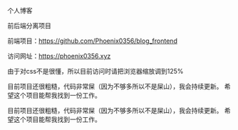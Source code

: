 个人博客

前后端分离项目

前端项目：https://github.com/Phoenix0356/blog_frontend

访问网址：https://phoenix0356.xyz

由于对css不是很懂，所以目前访问时请把浏览器缩放调到125%


目前项目还很粗糙，代码非常屎（因为不够多所以不是屎山），我会持续更新。 希望这个项目能帮我找到一份工作。

目前项目还很粗糙，代码非常屎（因为不够多所以不是屎山），我会持续更新。
希望这个项目能帮我找到一份工作。

